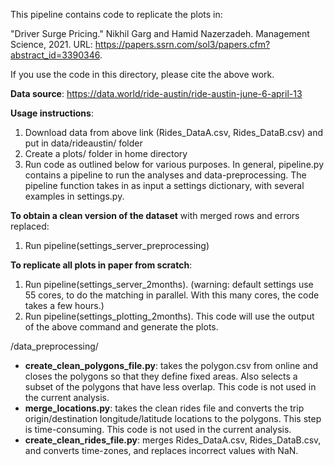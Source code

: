 This pipeline contains code to replicate the plots in:

"Driver Surge Pricing." Nikhil Garg and Hamid Nazerzadeh. Management Science, 2021. URL: https://papers.ssrn.com/sol3/papers.cfm?abstract_id=3390346.

If you use the code in this directory, please cite the above work.

**Data source**: https://data.world/ride-austin/ride-austin-june-6-april-13

**Usage instructions**:
1. Download data from above link (Rides_DataA.csv, Rides_DataB.csv) and put in data/rideaustin/ folder
1. Create a plots/ folder in home directory
1. Run code as outlined below for various purposes. In general, pipeline.py contains a pipeline to run the analyses and data-preprocessing. The pipeline function takes in as input a settings dictionary, with several examples in settings.py.

**To obtain a clean version of the dataset** with merged rows and errors replaced:
1. Run pipeline(settings_server_preprocessing)

**To replicate all plots in paper from scratch**:
1. Run pipeline(settings_server_2months). (warning: default settings use 55 cores, to do the matching in parallel. With this many cores, the code takes a few hours.)
1. Run pipeline(settings_plotting_2months). This code will use the output of the above command and generate the plots.


/data_preprocessing/
- **create_clean_polygons_file.py**: takes the polygon.csv from online and closes the polygons so that they define fixed areas. Also selects a subset of the polygons that have less overlap. This code is not used in the current analysis.
- **merge_locations.py**: takes the clean rides file and converts the trip origin/destination longitude/latitude locations to the polygons. This step is time-consuming. This code is not used in the current analysis.
- **create_clean_rides_file.py**: merges Rides_DataA.csv, Rides_DataB.csv, and converts time-zones, and replaces incorrect values with NaN.
